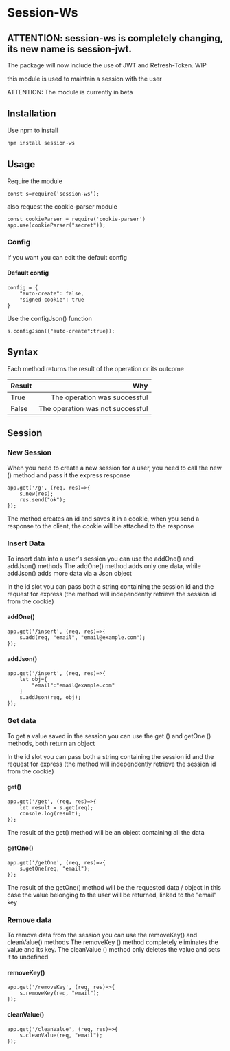 # Session-Ws

## ATTENTION: session-ws is completely changing, its new name is session-jwt.
The package will now include the use of JWT and Refresh-Token.
WIP

this module is used to maintain a session with the user

ATTENTION: The module is currently in beta

## Installation

Use npm to install


```bash
npm install session-ws
```

## Usage

Require the module

```JSX
const s=require('session-ws');
```

also request the cookie-parser module

```JSX
const cookieParser = require('cookie-parser')
app.use(cookieParser("secret"));
```

### Config

If you want you can edit the default config

#### Default config

```JSX
config = {
    "auto-create": false,
    "signed-cookie": true
}
```

Use the configJson() function

```JSX
s.configJson({"auto-create":true});
```

## Syntax

Each method returns the result of the operation or its outcome

| Result | Why |
|:-------|----:|
| True   | The operation was successful |
| False  | The operation was not successful |

## Session

### New Session

When you need to create a new session for a user, you need to call the new () method and pass it the express response

```JSX
app.get('/g', (req, res)=>{
    s.new(res);
    res.send("ok");
});
```

The method creates an id and saves it in a cookie, when you send a response to the client, the cookie will be attached to the response

### Insert Data

To insert data into a user's session you can use the addOne() and addJson() methods
The addOne() method adds only one data, while addJson() adds more data via a Json object

In the id slot you can pass both a string containing the session id and the request for express (the method will independently retrieve the session id from the cookie)

#### addOne()

```JSX
app.get('/insert', (req, res)=>{
    s.add(req, "email", "email@example.com");
});
```

#### addJson()

```JSX
app.get('/insert', (req, res)=>{
    let obj={
        "email":"email@example.com"
    }
    s.addJson(req, obj);
});
```

### Get data

To get a value saved in the session you can use the get () and getOne () methods, both return an object

In the id slot you can pass both a string containing the session id and the request for express (the method will independently retrieve the session id from the cookie)

#### get()

```JSX
app.get('/get', (req, res)=>{
    let result = s.get(req);
    console.log(result);
});
```

The result of the get() method will be an object containing all the data

#### getOne()

```JSX
app.get('/getOne', (req, res)=>{
    s.getOne(req, "email");
});
```

The result of the getOne() method will be the requested data / object
In this case the value belonging to the user will be returned, linked to the "email" key


### Remove data

To remove data from the session you can use the removeKey() and cleanValue() methods
The removeKey () method completely eliminates the value and its key.
The cleanValue () method only deletes the value and sets it to undefined

#### removeKey()

```JSX
app.get('/removeKey', (req, res)=>{
    s.removeKey(req, "email");
});
```

#### cleanValue()

```JSX
app.get('/cleanValue', (req, res)=>{
    s.cleanValue(req, "email");
});
```
